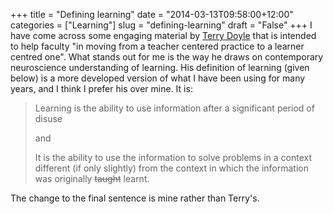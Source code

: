 +++
title = "Defining learning"
date = "2014-03-13T09:58:00+12:00"
categories = ["Learning"]
slug = "defining-learning"
draft = "False"
+++
I have come across some engaging material by [Terry
Doyle](http://learnercenteredteaching.wordpress.com/) that is intended
to help faculty "in moving from a teacher centered practice to a learner
centred one". What stands out for me is the way he draws on
contemporary neuroscience understanding of learning. His definition of
learning (given below) is a more developed version of what I have been
using for many years, and I think I prefer his over mine. It is:

> Learning is the ability to use information after a significant period
> of disuse
>
> and
>
> It is the ability to use the information to solve problems in a
> context different (if only slightly) from the context in which the
> information was originally <del>taught</del> learnt.

The change to the final sentence is mine rather than Terry's.
